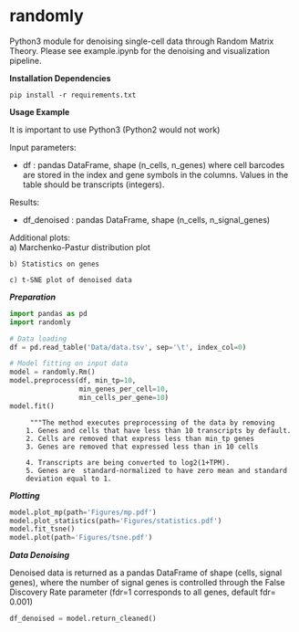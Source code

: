 # randomly

Python3 module for denoising single-cell data through Random Matrix Theory. Please see example.ipynb for the denoising and visualization pipeline.

**Installation Dependencies**

```shell
pip install -r requirements.txt
```

**Usage Example**

It is important to use Python3 (Python2 would not work)

Input parameters:
- df : pandas DataFrame, shape (n_cells, n_genes) where cell barcodes are stored in the index and gene symbols in the columns. Values in the table should be transcripts (integers).

Results:
- df_denoised : pandas DataFrame, shape (n_cells, n_signal_genes)

Additional plots:  
    a) Marchenko-Pastur distribution plot
    
    b) Statistics on genes
    
    c) t-SNE plot of denoised data

***Preparation***

```python
import pandas as pd
import randomly

# Data loading
df = pd.read_table('Data/data.tsv', sep='\t', index_col=0)

# Model fitting on input data
model = randomly.Rm()
model.preprocess(df, min_tp=10,
                 min_genes_per_cell=10,
                 min_cells_per_gene=10)
model.fit()
```
         """The method executes preprocessing of the data by removing 
        1. Genes and cells that have less than 10 transcripts by default. 
        2. Cells are removed that express less than min_tp genes
        3. Genes are removed that expressed less than in 10 cells

        4. Transcripts are being converted to log2(1+TPM). 
        5. Genes are  standard-normalized to have zero mean and standard 
        deviation equal to 1. 

***Plotting***

```python
model.plot_mp(path='Figures/mp.pdf')
model.plot_statistics(path='Figures/statistics.pdf')
model.fit_tsne()
model.plot(path='Figures/tsne.pdf')
```

***Data Denoising***

Denoised data is returned as a pandas DataFrame of shape (cells, signal genes), where the number of signal genes is controlled through the False Discovery Rate parameter (fdr=1 corresponds to all genes, default fdr= 0.001)

```python
df_denoised = model.return_cleaned()
```
